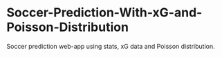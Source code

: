# Soccer-Prediction-With-xG-and-Poisson-Distribution
Soccer prediction web-app using stats, xG data and Poisson distribution.
